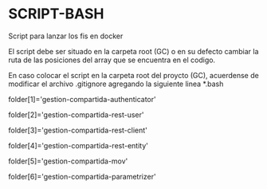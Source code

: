 # SCRIPT-BASH
Script para lanzar los fis en docker

El script debe ser situado en la carpeta root (GC) o en su defecto cambiar la ruta de las posiciones del array que se encuentra en el codigo.

En caso colocar el script en la carpeta root del proycto (GC), acuerdense de modificar el archivo .gitignore agregando la siguiente linea
*.bash

folder[1]='gestion-compartida-authenticator'

folder[2]='gestion-compartida-rest-user'

folder[3]='gestion-compartida-rest-client'

folder[4]='gestion-compartida-rest-entity'

folder[5]='gestion-compartida-mov'

folder[6]='gestion-compartida-parametrizer'
